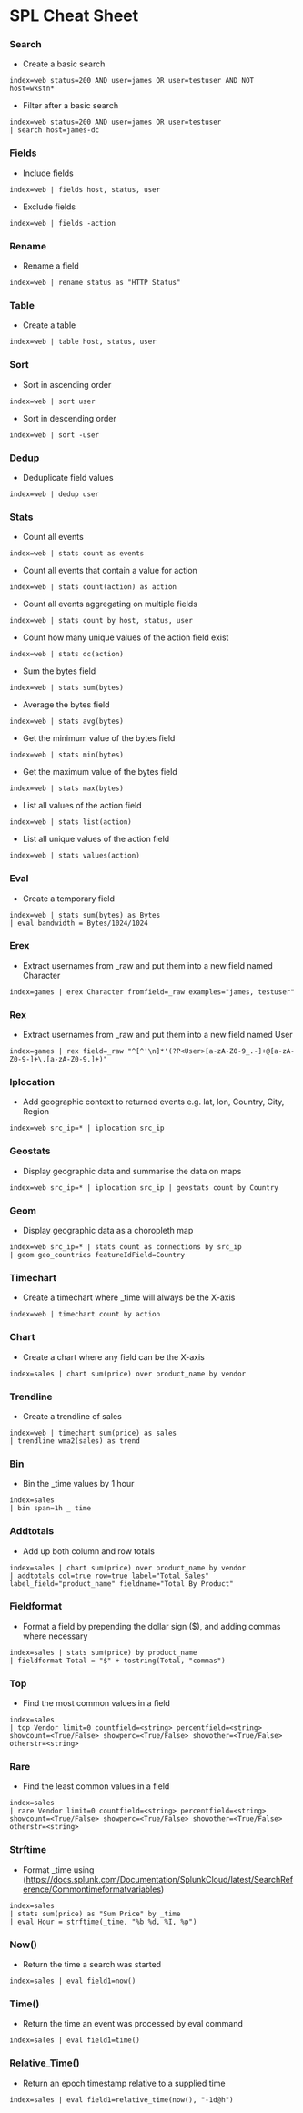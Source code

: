 # SPL Cheat Sheet

### Search

- Create a basic search

```
index=web status=200 AND user=james OR user=testuser AND NOT host=wkstn*
```

- Filter after a basic search

```
index=web status=200 AND user=james OR user=testuser
| search host=james-dc
```

### Fields

- Include fields

```
index=web | fields host, status, user
```

- Exclude fields

```
index=web | fields -action
```

### Rename

- Rename a field

```
index=web | rename status as "HTTP Status"
```

### Table

- Create a table

```
index=web | table host, status, user
```

### Sort

- Sort in ascending order

```
index=web | sort user
```

- Sort in descending order

```
index=web | sort -user
```

### Dedup

- Deduplicate field values

```
index=web | dedup user
```

### Stats

- Count all events

```
index=web | stats count as events
```

- Count all events that contain a value for action

```
index=web | stats count(action) as action
```

- Count all events aggregating on multiple fields

```
index=web | stats count by host, status, user
```

- Count how many unique values of the action field exist

```
index=web | stats dc(action)
```

- Sum the bytes field

```
index=web | stats sum(bytes)
```

- Average the bytes field

```
index=web | stats avg(bytes)
```

- Get the minimum value of the bytes field

```
index=web | stats min(bytes)
```

- Get the maximum value of the bytes field

```
index=web | stats max(bytes)
```

- List all values of the action field

```
index=web | stats list(action)
```

- List all unique values of the action field

```
index=web | stats values(action)
```

### Eval

- Create a temporary field

```
index=web | stats sum(bytes) as Bytes
| eval bandwidth = Bytes/1024/1024
```

### Erex

- Extract usernames from _raw and put them into a new field named Character

```
index=games | erex Character fromfield=_raw examples="james, testuser"
```

### Rex

- Extract usernames from _raw and put them into a new field named User

```
index=games | rex field=_raw "^[^'\n]*'(?P<User>[a-zA-Z0-9_.-]+@[a-zA-Z0-9-]+\.[a-zA-Z0-9.]+)"
```

### Iplocation

- Add geographic context to returned events e.g. lat, lon, Country, City, Region

```
index=web src_ip=* | iplocation src_ip
```

### Geostats

- Display geographic data and summarise the data on maps

```
index=web src_ip=* | iplocation src_ip | geostats count by Country
```

### Geom

- Display geographic data as a choropleth map

```
index=web src_ip=* | stats count as connections by src_ip
| geom geo_countries featureIdField=Country
```

### Timechart

- Create a timechart where _time will always be the X-axis

```
index=web | timechart count by action
```

### Chart

- Create a chart where any field can be the X-axis

```
index=sales | chart sum(price) over product_name by vendor
```

### Trendline

- Create a trendline of sales

```
index=web | timechart sum(price) as sales
| trendline wma2(sales) as trend
```

### Bin

- Bin the _time values by 1 hour

```
index=sales
| bin span=1h _ time
```

### Addtotals

- Add up both column and row totals

```
index=sales | chart sum(price) over product_name by vendor
| addtotals col=true row=true label="Total Sales" label_field="product_name" fieldname="Total By Product"
```

### Fieldformat

- Format a field by prepending the dollar sign ($), and adding commas where necessary

```
index=sales | stats sum(price) by product_name
| fieldformat Total = "$" + tostring(Total, "commas")
```

### Top


- Find the most common values in a field

```
index=sales
| top Vendor limit=0 countfield=<string> percentfield=<string> showcount=<True/False> showperc=<True/False> showother=<True/False> otherstr=<string>
```

### Rare

- Find the least common values in a field

```
index=sales
| rare Vendor limit=0 countfield=<string> percentfield=<string> showcount=<True/False> showperc=<True/False> showother=<True/False> otherstr=<string>
```

### Strftime

- Format _time using (https://docs.splunk.com/Documentation/SplunkCloud/latest/SearchReference/Commontimeformatvariables)

```
index=sales
| stats sum(price) as "Sum Price" by _time
| eval Hour = strftime(_time, "%b %d, %I, %p")
```

### Now()

- Return the time a search was started

```
index=sales | eval field1=now()
```

### Time()

- Return the time an event was processed by eval command

```
index=sales | eval field1=time()
```

### Relative_Time()

- Return an epoch timestamp relative to a supplied time

```
index=sales | eval field1=relative_time(now(), "-1d@h")
```

